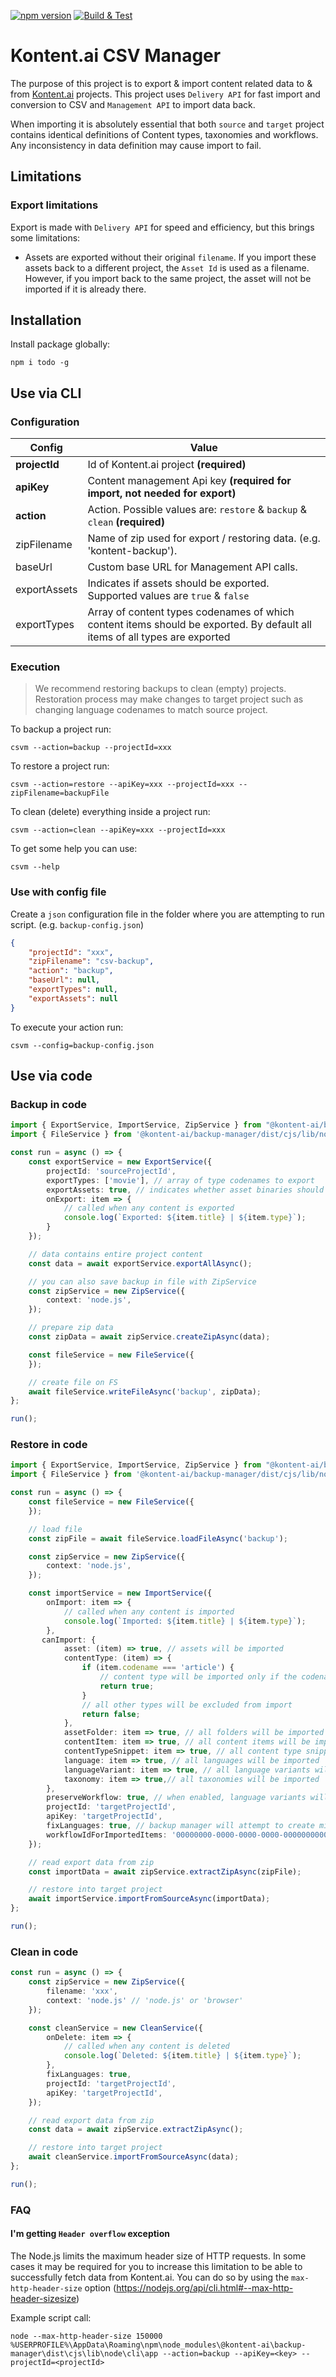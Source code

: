 [![npm version](https://badge.fury.io/js/%40kontent-ai%2Fbackup-manager.svg)](https://badge.fury.io/js/%40kontent-ai%2Fbackup-manager)
[![Build & Test](https://github.com/kontent-ai/backup-manager-js/actions/workflows/integrate.yml/badge.svg)](https://github.com/kontent-ai/backup-manager-js/actions/workflows/integrate.yml)

# Kontent.ai CSV Manager

The purpose of this project is to export & import content related data to & from [Kontent.ai](https://kontent.ai) projects. This project uses `Delivery API` for fast import and conversion to CSV and `Management API` to import data back. 

When importing it is absolutely essential that both `source` and `target` project contains identical definitions of Content types, taxonomies and workflows. Any inconsistency in data definition may cause import to fail.

## Limitations

### Export limitations

Export is made with `Delivery API` for speed and efficiency, but this brings some limitations:

- Assets are exported without their original `filename`. If you import these assets back to a different project, the `Asset Id` is used as a filename. However, if you import back to the same project, the asset will not be imported if it is already there. 

## Installation

Install package globally:

`npm i todo -g`

## Use via CLI

### Configuration

| Config          | Value                                                                                                               |
|-----------------|---------------------------------------------------------------------------------------------------------------------|
| **projectId**       | Id of Kontent.ai project **(required)**                                                                            |
| **apiKey**           | Content management Api key **(required for import, not needed for export)**                                                                               |
| **action**           | Action. Possible values are: `restore` & `backup` & `clean` **(required)**                                              |
| zipFilename     | Name of zip used for export / restoring data. (e.g. 'kontent-backup').                                            |
| baseUrl           | Custom base URL for Management API calls. |
| exportAssets           | Indicates if assets should be exported. Supported values are `true` & `false` |
| exportTypes           | Array of content types codenames of which content items should be exported. By default all items of all types are exported |

### Execution

> We recommend restoring backups to clean (empty) projects. Restoration process may make changes to target project such as changing language codenames to match source project.

To backup a project run:

`csvm --action=backup --projectId=xxx`

To restore a project run:

`csvm --action=restore --apiKey=xxx --projectId=xxx --zipFilename=backupFile`

To clean (delete) everything inside a project run:

`csvm --action=clean --apiKey=xxx --projectId=xxx`

To get some help you can use:

`csvm --help`

### Use with config file

Create a `json` configuration file in the folder where you are attempting to run script. (e.g. `backup-config.json`)

```json
{
    "projectId": "xxx",
    "zipFilename": "csv-backup",
    "action": "backup",
    "baseUrl": null,
    "exportTypes": null,
    "exportAssets": null
}
```

To execute your action run: 

`csvm --config=backup-config.json`

## Use via code

### Backup in code 

```typescript
import { ExportService, ImportService, ZipService } from "@kontent-ai/backup-manager";
import { FileService } from '@kontent-ai/backup-manager/dist/cjs/lib/node';

const run = async () => {
    const exportService = new ExportService({
        projectId: 'sourceProjectId',
        exportTypes: ['movie'], // array of type codenames to export
        exportAssets: true, // indicates whether asset binaries should be exported 
        onExport: item => {
            // called when any content is exported
            console.log(`Exported: ${item.title} | ${item.type}`);
        }
    });

    // data contains entire project content
    const data = await exportService.exportAllAsync();

    // you can also save backup in file with ZipService
    const zipService = new ZipService({
        context: 'node.js',
    });

    // prepare zip data
    const zipData = await zipService.createZipAsync(data);

    const fileService = new FileService({
    });

    // create file on FS
    await fileService.writeFileAsync('backup', zipData);
};

run();
```

### Restore in code

```typescript
import { ExportService, ImportService, ZipService } from "@kontent-ai/backup-manager";
import { FileService } from '@kontent-ai/backup-manager/dist/cjs/lib/node';

const run = async () => {
    const fileService = new FileService({
    });

    // load file
    const zipFile = await fileService.loadFileAsync('backup');

    const zipService = new ZipService({
        context: 'node.js',
    });

    const importService = new ImportService({
        onImport: item => {
            // called when any content is imported
            console.log(`Imported: ${item.title} | ${item.type}`);
        },
       canImport: {
            asset: (item) => true, // assets will be imported
            contentType: (item) => {
                if (item.codename === 'article') {
                    // content type will be imported only if the codename is equal to 'article'
                    return true;
                }
                // all other types will be excluded from import
                return false;
            },
            assetFolder: item => true, // all folders will be imported
            contentItem: item => true, // all content items will be imported
            contentTypeSnippet: item => true, // all content type snippets will be imported
            language: item => true, // all languages will be imported
            languageVariant: item => true, // all language variants will be imported
            taxonomy: item => true,// all taxonomies will be imported
        },
        preserveWorkflow: true, // when enabled, language variants will preserve their workflow information
        projectId: 'targetProjectId',
        apiKey: 'targetProjectId',
        fixLanguages: true, // backup manager will attempt to create missing languages & map existing languages
        workflowIdForImportedItems: '00000000-0000-0000-0000-000000000000' // id that items are assigned
    });

    // read export data from zip
    const importData = await zipService.extractZipAsync(zipFile);

    // restore into target project
    await importService.importFromSourceAsync(importData);
};

run();
```

### Clean in code

```typescript
const run = async () => {
    const zipService = new ZipService({
        filename: 'xxx',
        context: 'node.js' // 'node.js' or 'browser'
    });

    const cleanService = new CleanService({
        onDelete: item => {
            // called when any content is deleted
            console.log(`Deleted: ${item.title} | ${item.type}`);
        },
        fixLanguages: true,
        projectId: 'targetProjectId',
        apiKey: 'targetProjectId',
    });

    // read export data from zip
    const data = await zipService.extractZipAsync();

    // restore into target project
    await cleanService.importFromSourceAsync(data);
};

run();
```

### FAQ

#### I'm getting `Header overflow` exception

The Node.js limits the maximum header size of HTTP requests. In some cases it may be required for you to increase this limitation to be able to successfully fetch data from Kontent.ai. You can do so by using the `max-http-header-size` option (https://nodejs.org/api/cli.html#--max-http-header-sizesize)

Example script call:

```
node --max-http-header-size 150000 %USERPROFILE%\AppData\Roaming\npm\node_modules\@kontent-ai\backup-manager\dist\cjs\lib\node\cli\app --action=backup --apiKey=<key> --projectId=<projectId>
```